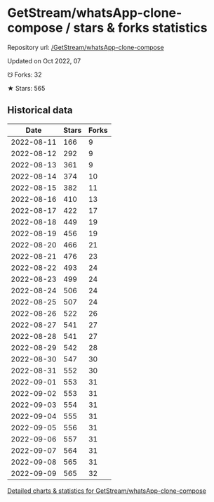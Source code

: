 # GetStream/whatsApp-clone-compose / stars & forks statistics

Repository url: [/GetStream/whatsApp-clone-compose](https://github.com/GetStream/whatsApp-clone-compose)

Updated on Oct 2022, 07

☋ Forks: 32

★ Stars: 565

## Historical data
| Date | Stars | Forks |
|------|-------|-------|
| 2022-08-11 | 166 | 9 | 
| 2022-08-12 | 292 | 9 | 
| 2022-08-13 | 361 | 9 | 
| 2022-08-14 | 374 | 10 | 
| 2022-08-15 | 382 | 11 | 
| 2022-08-16 | 410 | 13 | 
| 2022-08-17 | 422 | 17 | 
| 2022-08-18 | 449 | 19 | 
| 2022-08-19 | 456 | 19 | 
| 2022-08-20 | 466 | 21 | 
| 2022-08-21 | 476 | 23 | 
| 2022-08-22 | 493 | 24 | 
| 2022-08-23 | 499 | 24 | 
| 2022-08-24 | 506 | 24 | 
| 2022-08-25 | 507 | 24 | 
| 2022-08-26 | 522 | 26 | 
| 2022-08-27 | 541 | 27 | 
| 2022-08-28 | 541 | 27 | 
| 2022-08-29 | 542 | 28 | 
| 2022-08-30 | 547 | 30 | 
| 2022-08-31 | 552 | 30 | 
| 2022-09-01 | 553 | 31 | 
| 2022-09-02 | 553 | 31 | 
| 2022-09-03 | 554 | 31 | 
| 2022-09-04 | 555 | 31 | 
| 2022-09-05 | 556 | 31 | 
| 2022-09-06 | 557 | 31 | 
| 2022-09-07 | 564 | 31 | 
| 2022-09-08 | 565 | 31 | 
| 2022-09-09 | 565 | 32 | 


[Detailed charts & statistics for GetStream/whatsApp-clone-compose](https://reviewgithub.com/rep/GetStream/whatsApp-clone-compose)
